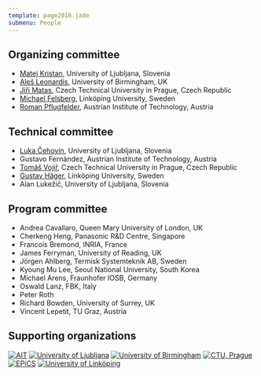 ```yaml
---
template: page2016.jade
submenu: People
---
```


## Organizing committee

-   [Matej Kristan](http://www.vicos.si/People/Matejk), University of
    Ljubljana, Slovenia
-   [Ale&#353; Leonardis](http://www.vicos.si/People/Ales_Leonardis),
    University of Birmingham, UK
-   [Ji&#345;i Matas](http://cmp.felk.cvut.cz/~matas/), Czech Technical
    University in Prague, Czech Republic
-   [Michael Felsberg](http://users.isy.liu.se/cvl/mfe/), Link&ouml;ping
    University, Sweden
-   [Roman Pflugfelder](https://at.linkedin.com/in/romanpflugfelder),
    Austrian Institute of Technology, Austria

## Technical committee

-   [Luka &#268;ehovin](http://www.vicos.si/People/Luka_Cehovin), University of Ljubljana, Slovenia
-   Gustavo Fern&#225;ndez, Austrian Institute of Technology, Austria
-   [Tom&#225;&#353; Voji&#345;](http://cmp.felk.cvut.cz/~vojirtom/), Czech Technical University in Prague, Czech Republic
-   [Gustav H&auml;ger](http://www.liu.se/personal/isy/cvl/gusha40?l=en), Link&ouml;ping University, Sweden
-   Alan Luke&#382;i&#269;, University of Ljubljana, Slovenia

## Program committee

-   Andrea Cavallaro, Queen Mary University of London, UK
-   Cherkeng Heng, Panasonic R&D Centre, Singapore
-   Francois Bremond, INRIA, France
-   James Ferryman, University of Reading, UK
-   J&ouml;rgen Ahlberg, Termisk Systemteknik AB, Sweden
-   Kyoung Mu Lee, Seoul National University, South Korea
-   Michael Arens, Fraunhofer IOSB, Germany
-   Oswald Lanz, FBK, Italy
-   Peter Roth
-   Richard Bowden, University of Surrey, UK
-   Vincent Lepetit, TU Graz, Austria


## Supporting organizations

<div class="supporters">
<a href="http://www.ait.ac.at/?L=1"><img src="/vot2016/img/logo_ait.png" alt="AIT"></a>
<a href="http://www.fri.uni-lj.si/en"><img src="/vot2016/img/logo_ljubljana.png" alt="University of Ljubljana"></a>
<a href="http://www.birmingham.ac.uk"><img src="/vot2016/img/logo_birmingham.png" alt="University of Birmingham"></a>
<a href="http://intranet.cvut.cz/en"><img src="/vot2016/img/logo_cvut.png" alt="CTU, Prague"></a>
<a href="http://www.epics-project.eu/"><img src="/vot2016/img/logo_epics.png" alt="EPiCS"></a>
<a href="http://www.liu.se/?l=en&sc=true"><img src="/vot2016/img/logo_liu.png" alt="University of Link&ouml;ping"></a>
</div>
